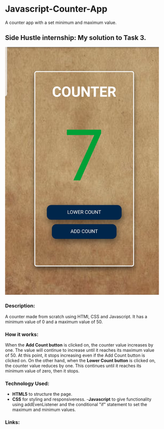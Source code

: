 # Javascript-Counter-App
A counter app with a set minimum and maximum value.

## Side Hustle internship: My solution to Task 3.

![ ](./screenshot.jpg)

### Description:
A counter made from scratch using HTMl, CSS and Javascript. It has a minimum value of 0 and a maximum value of 50.

### How it works:
When the **Add Count button** is clicked on, the counter value increases by one. The value will continue to increase until it reaches its maximum value of 50. At this point, it stops increasing even if the Add Count button is clicked on.
On the other hand, when the **Lower Count button** is clicked on, the counter value reduces by one. This continues until it reaches its minimum value of zero, then it stops.

### Technology Used:
- **HTML5** to structure the page.
- **CSS** for styling and responsiveness.
-**Javascript** to give functionality using addEvenListener and the conditional "if" statement to set the maximum and minimum values.

### Links:

